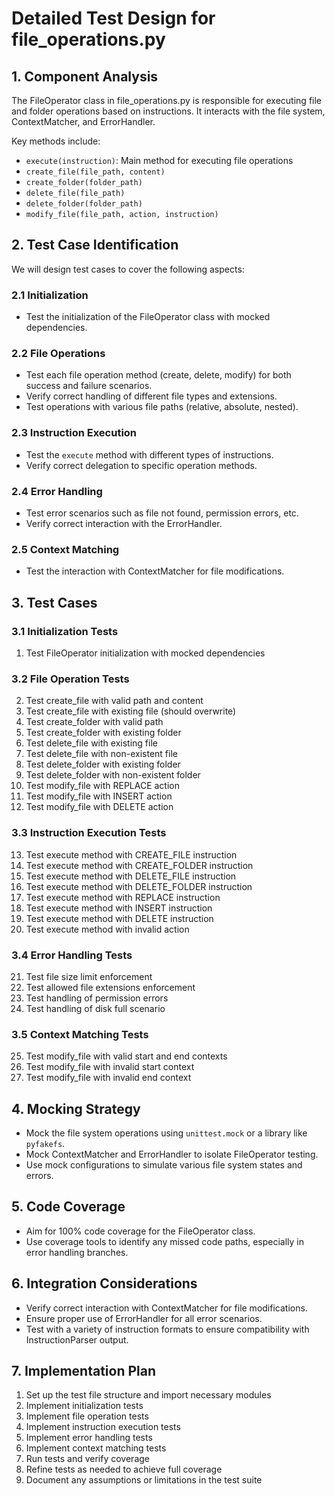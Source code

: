 # Detailed Test Design for file_operations.py

## 1. Component Analysis
The FileOperator class in file_operations.py is responsible for executing file and folder operations based on instructions. It interacts with the file system, ContextMatcher, and ErrorHandler.

Key methods include:
- `execute(instruction)`: Main method for executing file operations
- `create_file(file_path, content)`
- `create_folder(folder_path)`
- `delete_file(file_path)`
- `delete_folder(folder_path)`
- `modify_file(file_path, action, instruction)`

## 2. Test Case Identification
We will design test cases to cover the following aspects:

### 2.1 Initialization
- Test the initialization of the FileOperator class with mocked dependencies.

### 2.2 File Operations
- Test each file operation method (create, delete, modify) for both success and failure scenarios.
- Verify correct handling of different file types and extensions.
- Test operations with various file paths (relative, absolute, nested).

### 2.3 Instruction Execution
- Test the `execute` method with different types of instructions.
- Verify correct delegation to specific operation methods.

### 2.4 Error Handling
- Test error scenarios such as file not found, permission errors, etc.
- Verify correct interaction with the ErrorHandler.

### 2.5 Context Matching
- Test the interaction with ContextMatcher for file modifications.

## 3. Test Cases

### 3.1 Initialization Tests
1. Test FileOperator initialization with mocked dependencies

### 3.2 File Operation Tests
2. Test create_file with valid path and content
3. Test create_file with existing file (should overwrite)
4. Test create_folder with valid path
5. Test create_folder with existing folder
6. Test delete_file with existing file
7. Test delete_file with non-existent file
8. Test delete_folder with existing folder
9. Test delete_folder with non-existent folder
10. Test modify_file with REPLACE action
11. Test modify_file with INSERT action
12. Test modify_file with DELETE action

### 3.3 Instruction Execution Tests
13. Test execute method with CREATE_FILE instruction
14. Test execute method with CREATE_FOLDER instruction
15. Test execute method with DELETE_FILE instruction
16. Test execute method with DELETE_FOLDER instruction
17. Test execute method with REPLACE instruction
18. Test execute method with INSERT instruction
19. Test execute method with DELETE instruction
20. Test execute method with invalid action

### 3.4 Error Handling Tests
21. Test file size limit enforcement
22. Test allowed file extensions enforcement
23. Test handling of permission errors
24. Test handling of disk full scenario

### 3.5 Context Matching Tests
25. Test modify_file with valid start and end contexts
26. Test modify_file with invalid start context
27. Test modify_file with invalid end context

## 4. Mocking Strategy
- Mock the file system operations using `unittest.mock` or a library like `pyfakefs`.
- Mock ContextMatcher and ErrorHandler to isolate FileOperator testing.
- Use mock configurations to simulate various file system states and errors.

## 5. Code Coverage
- Aim for 100% code coverage for the FileOperator class.
- Use coverage tools to identify any missed code paths, especially in error handling branches.

## 6. Integration Considerations
- Verify correct interaction with ContextMatcher for file modifications.
- Ensure proper use of ErrorHandler for all error scenarios.
- Test with a variety of instruction formats to ensure compatibility with InstructionParser output.

## 7. Implementation Plan
1. Set up the test file structure and import necessary modules
2. Implement initialization tests
3. Implement file operation tests
4. Implement instruction execution tests
5. Implement error handling tests
6. Implement context matching tests
7. Run tests and verify coverage
8. Refine tests as needed to achieve full coverage
9. Document any assumptions or limitations in the test suite